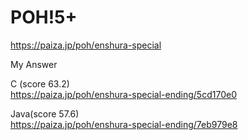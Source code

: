 POH!5+
====================
https://paiza.jp/poh/enshura-special



My Answer  

C (score 63.2)  
https://paiza.jp/poh/enshura-special-ending/5cd170e0  

Java(score 57.6)  
https://paiza.jp/poh/enshura-special-ending/7eb979e8  

